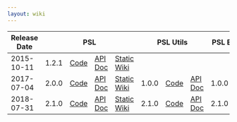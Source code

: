 ```yaml
---
layout: wiki
---
```


<table>
   <thead>
      <tr>
         <th>Release Date</th>
         <th colspan=4>PSL</th>
         <th colspan=3>PSL Utils</th>
         <th colspan=3>PSL Experimental</th>
      </tr>
   </thead>
   <tbody>
      <tr>
         <td>2015-10-11</td>
         <!-- PSL -->
         <td>1.2.1</td>
         <td><a href='https://github.com/linqs/psl/tree/1.2.1'>Code</a></td>
         <td><a href='https://linqs-data.soe.ucsc.edu/psl-docs/docs/psl/1.2.1/index.html'>API Doc</a></td>
         <td><a href='https://linqs-data.soe.ucsc.edu/psl-docs/wikis/psl-wiki-1.2.1.html#Home'>Static Wiki</a></td>
         <!-- PSL Utils -->
         <td></td>
         <td></td>
         <td></td>
         <!-- PSL Experimental -->
         <td></td>
         <td></td>
         <td></td>
      </tr>
      <tr>
         <td>2017-07-04</td>
         <!-- PSL -->
         <td>2.0.0</td>
         <td><a href='https://github.com/linqs/psl/tree/2.0.0'>Code</a></td>
         <td><a href='https://linqs-data.soe.ucsc.edu/psl-docs/docs/psl/2.0.0/index.html'>API Doc</a></td>
         <td><a href='https://linqs-data.soe.ucsc.edu/psl-docs/wikis/psl-wiki-2.0.0.html#Home'>Static Wiki</a></td>
         <!-- PSL Utils -->
         <td>1.0.0</td>
         <td><a href='https://github.com/linqs/psl-utils/tree/1.0.0'>Code</a></td>
         <td><a href='https://linqs-data.soe.ucsc.edu/psl-docs/docs/psl-utils/1.0.0/index.html'>API Doc</a></td>
         <!-- PSL Experimental -->
         <td>1.0.0</td>
         <td><a href='https://github.com/linqs/psl-experimental/tree/1.0.0'>Code</a></td>
         <td><a href='https://linqs-data.soe.ucsc.edu/psl-docs/docs/psl-experimental/1.0.0/index.html'>API Doc</a></td>
      </tr>
      <tr>
         <td>2018-07-31</td>
         <!-- PSL -->
         <td>2.1.0</td>
         <td><a href='https://github.com/linqs/psl/tree/2.1.0'>Code</a></td>
         <td><a href='https://linqs-data.soe.ucsc.edu/psl-docs/docs/psl/2.1.0/index.html'>API Doc</a></td>
         <td><a href='https://linqs-data.soe.ucsc.edu/psl-docs/wikis/psl-wiki-2.1.0.html#Home'>Static Wiki</a></td>
         <!-- PSL Utils -->
         <td>2.1.0</td>
         <td><a href='https://github.com/linqs/psl-utils/tree/2.1.0'>Code</a></td>
         <td><a href='https://linqs-data.soe.ucsc.edu/psl-docs/docs/psl-utils/2.1.0/index.html'>API Doc</a></td>
         <!-- PSL Experimental -->
         <td>2.1.0</td>
         <td><a href='https://github.com/linqs/psl-experimental/tree/2.1.0'>Code</a></td>
         <td><a href='https://linqs-data.soe.ucsc.edu/psl-docs/docs/psl-experimental/2.1.0/index.html'>API Doc</a></td>
      </tr>
   </tbody>
</table>